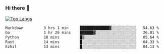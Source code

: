 ### Hi there 👋

<!--
**3Xpl0it3r/3Xpl0it3r** is a ✨ _special_ ✨ repository because its `README.md` (this file) appears on your GitHub profile.

Here are some ideas to get you started:

- 🔭 I’m currently working on ...
- 🌱 I’m currently learning ...
- 👯 I’m looking to collaborate on ...
- 🤔 I’m looking for help with ...
- 💬 Ask me about ...
- 📫 How to reach me: ...
- 😄 Pronouns: ...
- ⚡ Fun fact: ...
-->


[![Top Langs](https://github-readme-stats.vercel.app/api/top-langs/?username=3Xpl0it3r&layout=compact)](https://github.com/3Xpl0it3r/3Xpl0it3r)

<!--START_SECTION:waka-->

```txt
Markdown         3 hrs 1 min     █████████████▓░░░░░░░░░░░   54.63 %
Go               1 hr 26 mins    ██████▓░░░░░░░░░░░░░░░░░░   26.01 %
Python           18 mins         █▒░░░░░░░░░░░░░░░░░░░░░░░   05.64 %
Rust             14 mins         █░░░░░░░░░░░░░░░░░░░░░░░░   04.33 %
Ezhil            13 mins         █░░░░░░░░░░░░░░░░░░░░░░░░   04.13 %
```

<!--END_SECTION:waka-->
